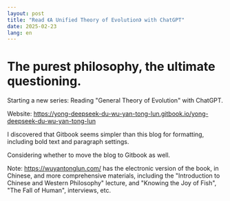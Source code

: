 ```yaml
---
layout: post
title: "Read 《A Unified Theory of Evolution》 with ChatGPT"
date: 2025-02-23
lang: en
---
```


# The purest philosophy, the ultimate questioning.

Starting a new series: Reading "General Theory of Evolution" with ChatGPT.

Website: https://yong-deepseek-du-wu-yan-tong-lun.gitbook.io/yong-deepseek-du-wu-yan-tong-lun

I discovered that Gitbook seems simpler than this blog for formatting, including bold text and paragraph settings.

Considering whether to move the blog to Gitbook as well.


Note: <a href=" https://wuyantonglun.com/">https://wuyantonglun.com/</a> has the electronic version of the book, in Chinese, and more comprehensive materials, including the "Introduction to Chinese and Western Philosophy" lecture, and "Knowing the Joy of Fish", "The Fall of Human", interviews, etc.
